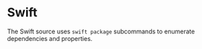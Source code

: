 # Swift

The Swift source uses `swift package` subcommands
to enumerate dependencies and properties.

